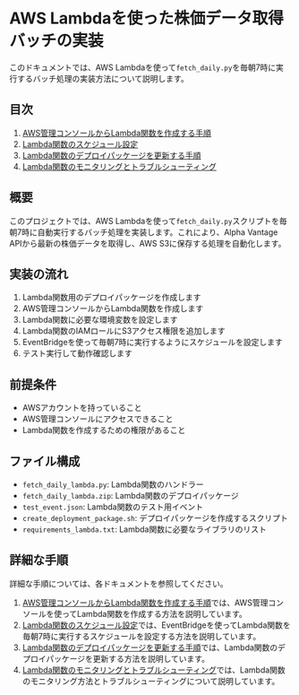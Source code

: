 # AWS Lambdaを使った株価データ取得バッチの実装

このドキュメントでは、AWS Lambdaを使って`fetch_daily.py`を毎朝7時に実行するバッチ処理の実装方法について説明します。

## 目次

1. [AWS管理コンソールからLambda関数を作成する手順](aws_console_instructions.md)
2. [Lambda関数のスケジュール設定](schedule_settings.md)
3. [Lambda関数のデプロイパッケージを更新する手順](update_deployment_package.md)
4. [Lambda関数のモニタリングとトラブルシューティング](monitoring_troubleshooting.md)

## 概要

このプロジェクトでは、AWS Lambdaを使って`fetch_daily.py`スクリプトを毎朝7時に自動実行するバッチ処理を実装します。これにより、Alpha Vantage APIから最新の株価データを取得し、AWS S3に保存する処理を自動化します。

## 実装の流れ

1. Lambda関数用のデプロイパッケージを作成します
2. AWS管理コンソールからLambda関数を作成します
3. Lambda関数に必要な環境変数を設定します
4. Lambda関数のIAMロールにS3アクセス権限を追加します
5. EventBridgeを使って毎朝7時に実行するようにスケジュールを設定します
6. テスト実行して動作確認します

## 前提条件

- AWSアカウントを持っていること
- AWS管理コンソールにアクセスできること
- Lambda関数を作成するための権限があること

## ファイル構成

- `fetch_daily_lambda.py`: Lambda関数のハンドラー
- `fetch_daily_lambda.zip`: Lambda関数のデプロイパッケージ
- `test_event.json`: Lambda関数のテスト用イベント
- `create_deployment_package.sh`: デプロイパッケージを作成するスクリプト
- `requirements_lambda.txt`: Lambda関数に必要なライブラリのリスト

## 詳細な手順

詳細な手順については、各ドキュメントを参照してください。

1. [AWS管理コンソールからLambda関数を作成する手順](aws_console_instructions.md)では、AWS管理コンソールを使ってLambda関数を作成する方法を説明しています。
2. [Lambda関数のスケジュール設定](schedule_settings.md)では、EventBridgeを使ってLambda関数を毎朝7時に実行するスケジュールを設定する方法を説明しています。
3. [Lambda関数のデプロイパッケージを更新する手順](update_deployment_package.md)では、Lambda関数のデプロイパッケージを更新する方法を説明しています。
4. [Lambda関数のモニタリングとトラブルシューティング](monitoring_troubleshooting.md)では、Lambda関数のモニタリング方法とトラブルシューティングについて説明しています。
